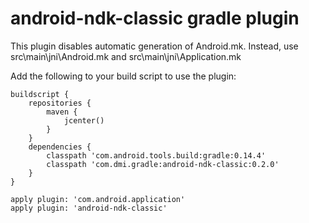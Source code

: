 android-ndk-classic gradle plugin
===================

This plugin disables automatic generation of Android.mk.
Instead, use src\main\jni\Android.mk and src\main\jni\Application.mk

Add the following to your build script to use the plugin:

    buildscript {
        repositories {
            maven {
                jcenter()
            }
        }
        dependencies {
            classpath 'com.android.tools.build:gradle:0.14.4'
            classpath 'com.dmi.gradle:android-ndk-classic:0.2.0'
        }
    }

    apply plugin: 'com.android.application'
    apply plugin: 'android-ndk-classic'
